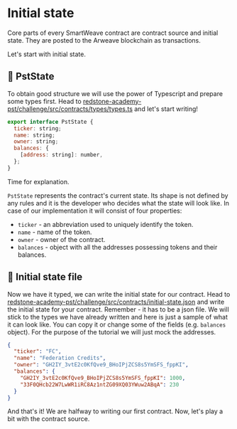 # Initial state

Core parts of every SmartWeave contract are contract source and initial state. They are posted to the Arweave blockchain as transactions.

Let's start with initial state.

## 📃 PstState

To obtain good structure we will use the power of Typescript and prepare some types first. Head to [redstone-academy-pst/challenge/src/contracts/types/types.ts](https://github.com/redstone-finance/redstone-academy/tree/main/redstone-academy-pst/challenge/src/contracts/types/types.ts) and let's start writing!

```js
export interface PstState {
  ticker: string;
  name: string;
  owner: string;
  balances: {
    [address: string]: number,
  };
}
```

Time for explanation.

`PstState` represents the contract's current state. Its shape is not defined by any rules and it is the developer who decides what the state will look like. In case of our implementation it will consist of four properties:

- `ticker` - an abbreviation used to uniquely identify the token.
- `name` - name of the token.
- `owner` - owner of the contract.
- `balances` - object with all the addresses possessing tokens and their balances.

## 📁 Initial state file

Now we have it typed, we can write the initial state for our contract. Head to [redstone-academy-pst/challenge/src/contracts/initial-state.json](https://github.com/redstone-finance/redstone-academy/tree/main/redstone-academy-pst/challenge/src/contracts/initial-state.json) and write the initial state for your contract. Remember - it has to be a json file. We will stick to the types we have already written and here is just a sample of what it can look like. You can copy it or change some of the fields (e.g. `balances` object). For the purpose of the tutorial we will just mock the addresses.

```json
{
  "ticker": "FC",
  "name": "Federation Credits",
  "owner": "GH2IY_3vtE2c0KfQve9_BHoIPjZCS8s5YmSFS_fppKI",
  "balances": {
    "GH2IY_3vtE2c0KfQve9_BHoIPjZCS8s5YmSFS_fppKI": 1000,
    "33F0QHcb22W7LwWR1iRC8Az1ntZG09XQ03YWuw2ABqA": 230
  }
}
```

And that's it! We are halfway to writing our first contract. Now, let's play a bit with the contract source.
